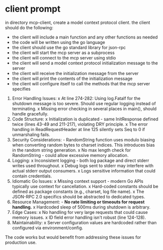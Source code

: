 # client prompt

in directory mcp-client, create a model context protocol client. the client should do the following:
- the client will include a main function and any other functions as needed
- the code will be written using the go language
- the client should use the go standard library for json-rpc
- the client will start the mcp server as a subprocess
- the client will connect to the mcp server using stdio
- the client will send a model context protocol initialization message to the server
- the client will receive the initialization message from the server
- the client will print the contents of the initialization message
- the client will configure itself to call the methods that the mcp server specifies


1. Error Handling Issues:
    x At line 274-282: Using log.Fatalf for the shutdown message is too severe. Should use regular logging
  instead of terminating.
    x Missing error checking in several places in main(), should handle gracefully.
  2. Code Structure:
    x Initialization is duplicated - same InitResponse defined twice (lines 43-49 and 211-217), violating
  DRY principle.
    x The error handling in ReadRequestHeader at line 125 silently sets Seq to 0 if unmarshaling fails.
  3. Security Considerations:
    - RandomString function uses modulo biasing when converting random bytes to charset indices. This
  introduces bias in the random string generation.
    x No max length check for RandomString - could allow excessive memory allocation.
  4. Logging:
    x Inconsistent logging - both log package and direct stderr writes used throughout.
    x Debug logs sent to stderr may interfere with actual stderr output consumers.
    x Logs sensitive information that could contain credentials.
  5. Idiomatic Go Issues:
    x Missing context support - modern Go APIs typically use context for cancellation.
    x Hard-coded constants should be defined as package constants (e.g., charset, log file name).
    x The JSON-RPC 2.0 specifics should be abstracted to dedicated types.
  6. Resource Management:
    - **No rate limiting or timeouts for request handling.**
    x Hardcoded sleep of 500ms during shutdown is arbitrary.
  7. Edge Cases:
    x No handling for very large requests that could cause memory issues.
    x ID field error handling isn't robust (line 124-128).
  8. Maintainability:
    x Server configuration values are hardcoded rather than configured via environment/config.

  The code works but would benefit from addressing these issues for production use.